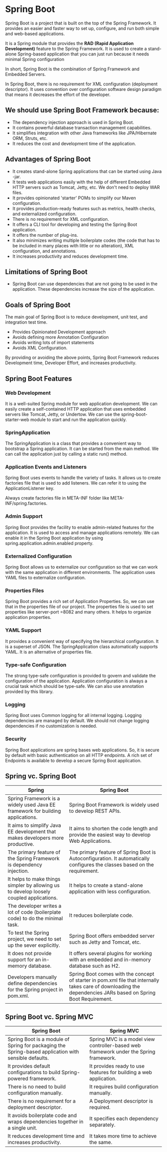 # Spring Boot
Spring Boot is a project that is built on the top of the Spring Framework. It provides an easier and faster way to set up, configure, and run both simple and web-based applications.

It is a Spring module that provides the **RAD (Rapid Application Development)** feature to the Spring Framework. It is used to create a stand-alone Spring-based application that you can just run because it needs minimal Spring configuration

In short, Spring Boot is the combination of Spring Framework and Embedded Servers.

In Spring Boot, there is no requirement for XML configuration (deployment descriptor). It uses convention over configuration software design paradigm that means it decreases the effort of the developer.

## We should use Spring Boot Framework because:

- The dependency injection approach is used in Spring Boot.
- It contains powerful database transaction management capabilities.
- It simplifies integration with other Java frameworks like JPA/Hibernate ORM, Struts, etc.
- It reduces the cost and development time of the application.

## Advantages of Spring Boot
- It creates stand-alone Spring applications that can be started using Java -jar.
- It tests web applications easily with the help of different Embedded HTTP servers such as Tomcat, Jetty, etc. We don't need to deploy WAR files.
- It provides opinionated 'starter' POMs to simplify our Maven configuration.
- It provides production-ready features such as metrics, health checks, and externalized configuration.
- There is no requirement for XML configuration.
- It offers a CLI tool for developing and testing the Spring Boot application.
- It offers the number of plug-ins.
- It also minimizes writing multiple boilerplate codes (the code that has to be included in many places with little or no alteration), XML configuration, and annotations.
- It increases productivity and reduces development time.

## Limitations of Spring Boot
- Spring Boot can use dependencies that are not going to be used in the application. These dependencies increase the size of the application.

## Goals of Spring Boot
The main goal of Spring Boot is to reduce development, unit test, and integration test time.

- Provides Opinionated Development approach
- Avoids defining more Annotation Configuration
- Avoids writing lots of import statements
- Avoids XML Configuration.

By providing or avoiding the above points, Spring Boot Framework reduces Development time, Developer Effort, and increases productivity.

## Spring Boot Features

### Web Development
It is a well-suited Spring module for web application development. We can easily create a self-contained HTTP application that uses embedded servers like Tomcat, Jetty, or Undertow. We can use the spring-boot-starter-web module to start and run the application quickly.

### SpringApplication
The SpringApplication is a class that provides a convenient way to bootstrap a Spring application. It can be started from the main method. We can call the application just by calling a static run() method.

### Application Events and Listeners
Spring Boot uses events to handle the variety of tasks. It allows us to create factories file that is used to add listeners. We can refer it to using the ApplicationListener key.

Always create factories file in META-INF folder like META-INF/spring.factories.

### Admin Support
Spring Boot provides the facility to enable admin-related features for the application. It is used to access and manage applications remotely. We can enable it in the Spring Boot application by using spring.application.admin.enabled property.

### Externalized Configuration
Spring Boot allows us to externalize our configuration so that we can work with the same application in different environments. The application uses YAML files to externalize configuration.

### Properties Files
Spring Boot provides a rich set of Application Properties. So, we can use that in the properties file of our project. The properties file is used to set properties like server-port =8082 and many others. It helps to organize application properties.

### YAML Support
It provides a convenient way of specifying the hierarchical configuration. It is a superset of JSON. The SpringApplication class automatically supports YAML. It is an alternative of properties file.

### Type-safe Configuration
The strong type-safe configuration is provided to govern and validate the configuration of the application. Application configuration is always a crucial task which should be type-safe. We can also use annotation provided by this library.

### Logging
Spring Boot uses Common logging for all internal logging. Logging dependencies are managed by default. We should not change logging dependencies if no customization is needed.

### Security
Spring Boot applications are spring bases web applications. So, it is secure by default with basic authentication on all HTTP endpoints. A rich set of Endpoints is available to develop a secure Spring Boot application.

## Spring vc. Spring Boot

| Spring | Spring Boot |
| ------ | ----------- |
| Spring Framework is a widely used Java EE framework for building applications. | Spring Boot Framework is widely used to develop REST APIs. |
| It aims to simplify Java EE development that makes developers more productive. | It aims to shorten the code length and provide the easiest way to develop Web Applications. |
| The primary feature of the Spring Framework is dependency injection. | The primary feature of Spring Boot is Autoconfiguration. It automatically configures the classes based on the requirement. |
| It helps to make things simpler by allowing us to develop loosely coupled applications. | It helps to create a stand-alone application with less configuration. |
| The developer writes a lot of code (boilerplate code) to do the minimal task. | It reduces boilerplate code. |
| To test the Spring project, we need to set up the sever explicitly. | Spring Boot offers embedded server such as Jetty and Tomcat, etc. |
| It does not provide support for an in-memory database. | It offers several plugins for working with an embedded and in-memory database such as H2. |
| Developers manually define dependencies for the Spring project in pom.xml. | Spring Boot comes with the concept of starter in pom.xml file that internally takes care of downloading the dependencies JARs based on Spring Boot Requirement. |

## Spring Boot vc. Spring MVC

| Spring Boot | Spring MVC |
| ----------- | ---------- |
| Spring Boot is a module of Spring for packaging the Spring-based application with sensible defaults. | Spring MVC is a model view controller-based web framework under the Spring framework. |
| It provides default configurations to build Spring-powered framework. | It provides ready to use features for building a web application. |
| There is no need to build configuration manually. | It requires build configuration manually. |
| There is no requirement for a deployment descriptor. | A Deployment descriptor is required. |
| It avoids boilerplate code and wraps dependencies together in a single unit. | It specifies each dependency separately. |
| It reduces development time and increases productivity. | It takes more time to achieve the same. |
